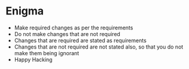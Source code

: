 # Enigma
- Make required changes as per the requirements
- Do not make changes that are not required
- Changes that are required are stated as requirements
- Changes that are not required are not stated also, so that you do not make them being ignorant
- Happy Hacking
